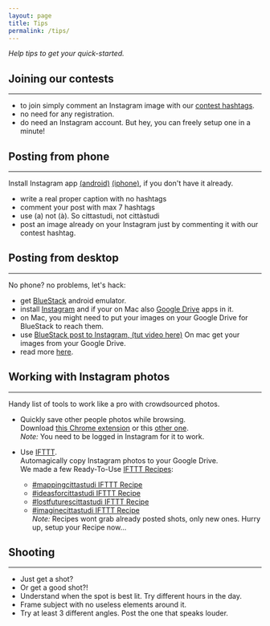 ```yaml
---
layout: page
title: Tips
permalink: /tips/
---
```


_Help tips to get your quick-started._

Joining our contests
---
-----

- to join simply comment an Instagram image with our [contest hashtags](/).
- no need for any registration.
- do need an Instagram account. But hey, you can freely setup one in a minute!

Posting from phone
---
-----


Install Instagram app [(android)](https://play.google.com/store/apps/details?id=com.instagram.android&hl=en) [(iphone)](https://itunes.apple.com/EN/app/instagram/id389801252?mt=8), if you don't have it already.

- write a real proper caption with no hashtags
- comment your post with max 7 hashtags
- use (a) not (à). So cittastudi, not cittàstudi
- post an image already on your Instagram just by commenting it with our contest hashtag.

Posting from desktop
---
-----

No phone? no problems, let's hack:

- get [BlueStack](http://www.bluestacks.com/it/comparison-chart.html) android emulator.
- install [Instagram](https://play.google.com/store/apps/details?id=com.instagram.android&hl=en) and if your on Mac also [Google Drive](https://play.google.com/store/apps/details?id=com.google.android.apps.docs&hl=en) apps in it.
- on Mac, you might need to put your images on your Google Drive for BlueStack to reach them.
- use [BlueStack post to Instagram, (tut video here)](https://youtu.be/PYKVkfTFUAQ) On mac get your images from your Google Drive.
- read more  [here](http://www.makeuseof.com/tag/create-instagram-account-upload-photos-without-mobile-device/).

Working with Instagram photos
---
-----

Handy list of tools to work like a pro with crowdsourced photos.

- Quickly save other people photos while browsing.   
  Download [this Chrome extension](https://chrome.google.com/webstore/detail/instagram-image-downloade/camemifjemdmbcdfeoehdppgdlnpapfa) or this [other one](https://chrome.google.com/webstore/detail/dinstagram/neppgmfjfhgdcbophaohghbgmfbinanl).  
  _Note:_ You need to be logged in Instagram for it to work.


- Use [IFTTT](https://ifttt.com/).   
  Automagically copy Instagram photos to your Google Drive.  
  We made a few Ready-To-Use [IFTTT Recipes](https://ifttt.com/p/rokma/shared):
  - [#mappingcittastudi IFTTT Recipe ](https://ifttt.com/recipes/401483-save-mappingcittastudi-shots-to-your-drive)
  - [#ideasforcittastudi IFTTT Recipe ](https://ifttt.com/recipes/401489-save-ideasforcittastudi-shots-to-your-drive)
  - [#lostfuturescittastudi IFTTT Recipe ](https://ifttt.com/recipes/401491-save-lostfuturescittastudi-shots-to-your-drive)  
  - [#imaginecittastudi IFTTT Recipe ](https://ifttt.com/recipes/401494-save-imaginecittastudi-shots-to-your-drive)  
_Note:_ Recipes wont grab already posted shots, only new ones. Hurry up, setup your Recipe now...



Shooting
---
-----

 - Just get a shot?
 - Or get a good shot?!
 - Understand when the spot is best lit. Try different hours in the day.
 - Frame subject with no useless elements around it.
 - Try at least 3 different angles. Post the one that speaks louder.
